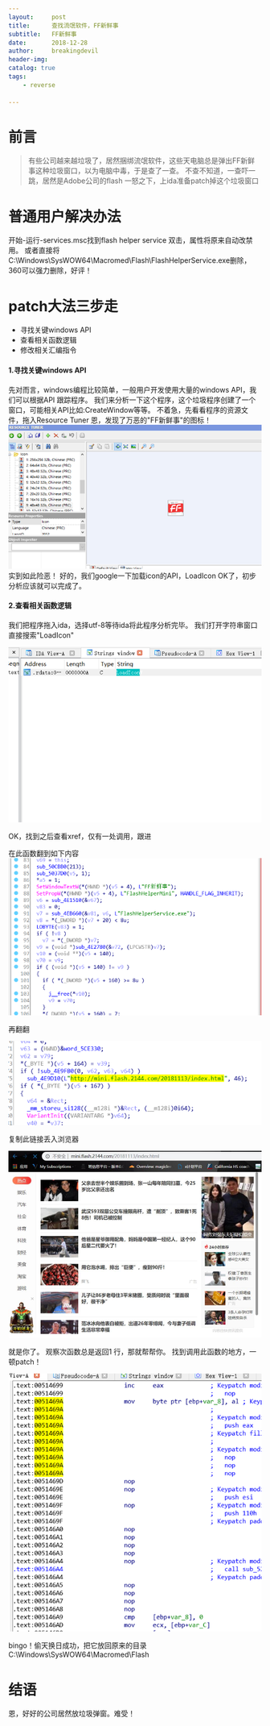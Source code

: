 ```yaml
---
layout:     post
title:      查找流氓软件，FF新鲜事
subtitle:   FF新鲜事
date:       2018-12-28
author:     breakingdevil
header-img: 
catalog: true
tags:
    - reverse
    
---
```


# 前言

> 有些公司越来越垃圾了，居然捆绑流氓软件，这些天电脑总是弹出FF新鲜事这种垃圾窗口，以为电脑中毒，于是查了一查。
> 不查不知道，一查吓一跳，居然是Adobe公司的flash
> 一怒之下，上ida准备patch掉这个垃圾窗口

# 普通用户解决办法
开始-运行-services.msc找到flash helper service 双击，属性将原来自动改禁用。
或者直接将C:\Windows\SysWOW64\Macromed\Flash\FlashHelperService.exe删除，360可以强力删除，好评！


# patch大法三步走

- 寻找关键windows API
- 查看相关函数逻辑
- 修改相关汇编指令

#### 1.寻找关键windows API

先对而言，windows编程比较简单，一般用户开发使用大量的windows API，我们可以根据API 跟踪程序。
我们来分析一下这个程序，这个垃圾程序创建了一个窗口，可能相关API比如:CreateWindow等等。
不着急，先看看程序的资源文件，拖入Resource Tuner
恩，发现了万恶的"FF新鲜事"的图标！
![](https://github.com/breakingdevil/breakingdevil.github.io/raw/master/img/2018-12-28/4.png)
实到如此险恶！
好的，我们google一下加载icon的API，LoadIcon
OK了，初步分析应该就可以完成了。


#### 2.查看相关函数逻辑

我们把程序拖入ida，选择utf-8等待ida将此程序分析完毕。
我们打开字符串窗口直接搜索"LoadIcon"

![](https://github.com/breakingdevil/breakingdevil.github.io/raw/master/img/2018-12-28/1.png)

OK，找到之后查看xref，仅有一处调用，跟进

在此函数翻到如下内容
![](https://github.com/breakingdevil/breakingdevil.github.io/raw/master/img/2018-12-28/2.png)


再翻翻

![](https://github.com/breakingdevil/breakingdevil.github.io/raw/master/img/2018-12-28/6.png)

复制此链接丢入浏览器

![](https://github.com/breakingdevil/breakingdevil.github.io/raw/master/img/2018-12-28/5.jpg)

就是你了。
观察次函数总是返回1
行，那就帮帮你。
找到调用此函数的地方，一顿patch！

![](https://github.com/breakingdevil/breakingdevil.github.io/raw/master/img/2018-12-28/3.png)

bingo！偷天换日成功，把它放回原来的目录
C:\Windows\SysWOW64\Macromed\Flash

# 结语
恩，好好的公司居然放垃圾弹窗。难受！
